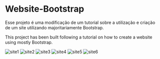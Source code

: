# Website-Bootstrap

Esse projeto é uma modificação de um tutorial sobre a utilização e criação de um site utilizando majoritariamente Bootstrap.

This project has been built following a tutorial on how to create a website using mostly Bootstrap.

![site1](https://user-images.githubusercontent.com/71944010/98623375-4c233700-22ea-11eb-8dc8-ad6d49838625.png)
![site2](https://user-images.githubusercontent.com/71944010/98623377-4d546400-22ea-11eb-8306-5bb33d0d6688.png)
![site3](https://user-images.githubusercontent.com/71944010/98623359-44fc2900-22ea-11eb-88de-bf18c46bd0b0.png)
![site4](https://user-images.githubusercontent.com/71944010/98623363-47f71980-22ea-11eb-87ac-2184e3baa1bc.png)
![site5](https://user-images.githubusercontent.com/71944010/98623372-4b8aa080-22ea-11eb-92f4-4e3aaf86d614.png)
![site6](https://user-images.githubusercontent.com/71944010/98623374-4b8aa080-22ea-11eb-9cdb-d0508142eb0d.png)
